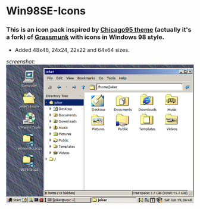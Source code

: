 # Win98SE-Icons
### This is an icon pack inspired by [Chicago95 theme](https://github.com/grassmunk/Chicago95/tree/master/Icons "github.com/grassmunk/Chicago95/tree/master/Icons") (actually it's a fork) of [Grassmunk](https://github.com/grassmunk "github.com/grassmunk") with icons in Windows 98 style.

- Added 48x48, 24x24, 22x22 and 64x64 sizes.

*screenshot:*
![screen](../scrn.png)